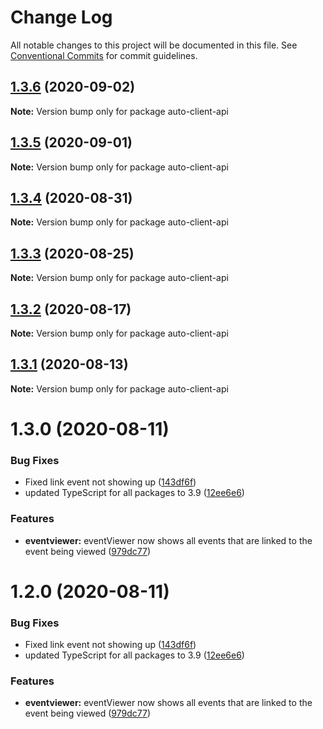 # Change Log

All notable changes to this project will be documented in this file.
See [Conventional Commits](https://conventionalcommits.org) for commit guidelines.

## [1.3.6](http://github.com//cap-md089/capunit-com-v6/compare/auto-client-api@1.3.2...auto-client-api@1.3.6) (2020-09-02)

**Note:** Version bump only for package auto-client-api





## [1.3.5](http://github.com//cap-md089/capunit-com-v6/compare/auto-client-api@1.3.2...auto-client-api@1.3.5) (2020-09-01)

**Note:** Version bump only for package auto-client-api





## [1.3.4](http://github.com//cap-md089/capunit-com-v6/compare/auto-client-api@1.3.2...auto-client-api@1.3.4) (2020-08-31)

**Note:** Version bump only for package auto-client-api





## [1.3.3](http://github.com//cap-md089/capunit-com-v6/compare/auto-client-api@1.3.2...auto-client-api@1.3.3) (2020-08-25)

**Note:** Version bump only for package auto-client-api





## [1.3.2](http://github.com//cap-md089/capunit-com-v6/compare/auto-client-api@1.3.0...auto-client-api@1.3.2) (2020-08-17)

**Note:** Version bump only for package auto-client-api





## [1.3.1](http://github.com//cap-md089/capunit-com-v6/compare/auto-client-api@1.3.0...auto-client-api@1.3.1) (2020-08-13)

**Note:** Version bump only for package auto-client-api





# 1.3.0 (2020-08-11)


### Bug Fixes

* Fixed link event not showing up ([143df6f](http://github.com//cap-md089/capunit-com-v6/commit/143df6f6daaf7975fff3e58c68c888a226d8b31a))
* updated TypeScript for all packages to 3.9 ([12ee6e6](http://github.com//cap-md089/capunit-com-v6/commit/12ee6e67d9669d73d849791cf22637357dd4ae30))


### Features

* **eventviewer:** eventViewer now shows all events that are linked to the event being viewed ([979dc77](http://github.com//cap-md089/capunit-com-v6/commit/979dc771ed2b4ce4c652536ea589c0c1de64d3ac))





# 1.2.0 (2020-08-11)


### Bug Fixes

* Fixed link event not showing up ([143df6f](http://github.com//cap-md089/capunit-com-v6/commit/143df6f6daaf7975fff3e58c68c888a226d8b31a))
* updated TypeScript for all packages to 3.9 ([12ee6e6](http://github.com//cap-md089/capunit-com-v6/commit/12ee6e67d9669d73d849791cf22637357dd4ae30))


### Features

* **eventviewer:** eventViewer now shows all events that are linked to the event being viewed ([979dc77](http://github.com//cap-md089/capunit-com-v6/commit/979dc771ed2b4ce4c652536ea589c0c1de64d3ac))
